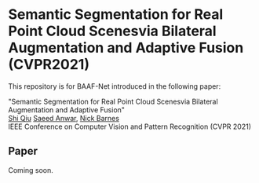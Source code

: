 # Semantic Segmentation for Real Point Cloud Scenesvia Bilateral Augmentation and Adaptive Fusion (CVPR2021)
This repository is for BAAF-Net introduced in the following paper:
 
"Semantic Segmentation for Real Point Cloud Scenesvia Bilateral Augmentation and Adaptive Fusion"  
[Shi Qiu](https://shiqiu0419.github.io/) [Saeed Anwar](https://saeed-anwar.github.io/),  [Nick Barnes](http://users.cecs.anu.edu.au/~nmb/)  
IEEE Conference on Computer Vision and Pattern Recognition (CVPR 2021)

## Paper
Coming soon.
